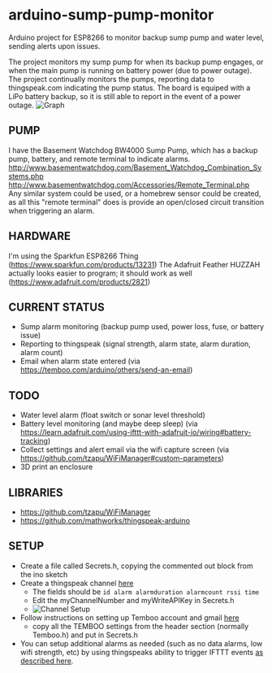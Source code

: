 # arduino-sump-pump-monitor
Arduino project for ESP8266 to monitor backup sump pump and water level, sending alerts upon issues.

The project monitors my sump pump for when its backup pump engages, or when the main pump is running on battery power (due to power outage).  The project continually monitors the pumps, reporting data to thingspeak.com indicating the pump status.  The board is equiped with a LiPo battery backup, so it is still able to report in the event of a power outage.
![Graph](http://i.imgur.com/ybL46LY.png)

## PUMP
I have the Basement Watchdog BW4000 Sump Pump, which has a backup pump, battery, and remote terminal to indicate alarms.
http://www.basementwatchdog.com/Basement_Watchdog_Combination_Systems.php
http://www.basementwatchdog.com/Accessories/Remote_Terminal.php
Any similar system could be used, or a homebrew sensor could be created, as all this "remote terminal" does is provide an open/closed circuit transition when triggering an alarm.

## HARDWARE
I'm using the Sparkfun ESP8266 Thing (https://www.sparkfun.com/products/13231)
The Adafruit Feather HUZZAH actually looks easier to program; it should work as well (https://www.adafruit.com/products/2821)

## CURRENT STATUS
*  Sump alarm monitoring (backup pump used, power loss, fuse, or battery issue)
*  Reporting to thingspeak (signal strength, alarm state, alarm duration, alarm count)
* Email when alarm state entered (via https://temboo.com/arduino/others/send-an-email)

## TODO
* Water level alarm (float switch or sonar level threshold)
* Battery level monitoring (and maybe deep sleep) (via https://learn.adafruit.com/using-ifttt-with-adafruit-io/wiring#battery-tracking)
* Collect settings and alert email via the wifi capture screen (via https://github.com/tzapu/WiFiManager#custom-parameters)
* 3D print an enclosure

## LIBRARIES
* https://github.com/tzapu/WiFiManager
* https://github.com/mathworks/thingspeak-arduino

## SETUP
- Create a file called Secrets.h, copying the commented out block from the ino sketch
- Create a thingspeak channel [here](https://thingspeak.com/)
  - The fields should be ```id alarm alarmduration alarmcount rssi time```
  - Edit the myChannelNumber and myWriteAPIKey in Secrets.h
  - ![Channel Setup](http://i.imgur.com/DXxmMLK.png)
- Follow instructions on setting up Temboo account and gmail [here](https://temboo.com/arduino/others/send-an-email)
  - copy all the TEMBOO settings from the header section (normally Temboo.h) and put in Secrets.h
- You can setup additional alarms as needed (such as no data alarms, low wifi strength, etc) by using thingspeaks ability to trigger IFTTT events [as described here](http://www.makeuseof.com/tag/ifttt-connect-anything-maker-channel/).

